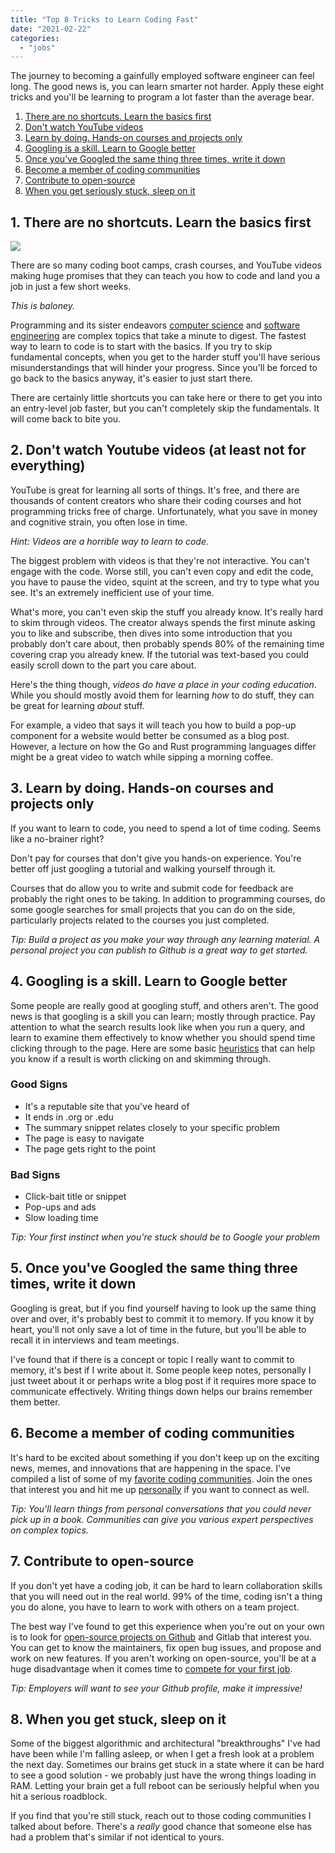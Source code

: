 ```yaml
---
title: "Top 8 Tricks to Learn Coding Fast"
date: "2021-02-22"
categories: 
  - "jobs"
---
```


The journey to becoming a gainfully employed software engineer can feel long. The good news is, you can learn smarter not harder. Apply these eight tricks and you'll be learning to program a lot faster than the average bear.

1. [There are no shortcuts. Learn the basics first](#no-shortcuts)
2. [Don't watch YouTube videos](#no-youtube)
3. [Learn by doing. Hands-on courses and projects only](#hands-on)
4. [Googling is a skill. Learn to Google better](#google-it)
5. [Once you've Googled the same thing three times, write it down](#write-down)
6. [Become a member of coding communities](#community)
7. [Contribute to open-source](#open-source)
8. [When you get seriously stuck, sleep on it](#sleep)

## 1\. There are no shortcuts. Learn the basics first

![](/img/shortcut-maze-300x183.jpg)

There are so many coding boot camps, crash courses, and YouTube videos making huge promises that they can teach you how to code and land you a job in just a few short weeks.

_This is baloney._

Programming and its sister endeavors [computer science](https://qvault.io/2020/11/18/comprehensive-guide-to-learn-computer-science-online/) and [software engineering](https://qvault.io/2020/12/17/computer-science-vs-software-engineering/) are complex topics that take a minute to digest. The fastest way to learn to code is to start with the basics. If you try to skip fundamental concepts, when you get to the harder stuff you'll have serious misunderstandings that will hinder your progress. Since you'll be forced to go back to the basics anyway, it's easier to just start there.

There are certainly little shortcuts you can take here or there to get you into an entry-level job faster, but you can't completely skip the fundamentals. It will come back to bite you.

## 2\. Don't watch Youtube videos (at least not for everything)

YouTube is great for learning all sorts of things. It's free, and there are thousands of content creators who share their coding courses and hot programming tricks free of charge. Unfortunately, what you save in money and cognitive strain, you often lose in time.

_Hint: Videos are a horrible way to learn to code._

The biggest problem with videos is that they're not interactive. You can't engage with the code. Worse still, you can't even copy and edit the code, you have to pause the video, squint at the screen, and try to type what you see. It's an extremely inefficient use of your time.

What's more, you can't even skip the stuff you already know. It's really hard to skim through videos. The creator always spends the first minute asking you to like and subscribe, then dives into some introduction that you probably don't care about, then probably spends 80% of the remaining time covering crap you already knew. If the tutorial was text-based you could easily scroll down to the part you care about.

Here's the thing though, _videos do have a place in your coding education_. While you should mostly avoid them for learning _how_ to do stuff, they can be great for learning _about_ stuff.

For example, a video that says it will teach you how to build a pop-up component for a website would better be consumed as a blog post. However, a lecture on how the Go and Rust programming languages differ might be a great video to watch while sipping a morning coffee.

## 3\. Learn by doing. Hands-on courses and projects only

If you want to learn to code, you need to spend a lot of time coding. Seems like a no-brainer right?

Don't pay for courses that don't give you hands-on experience. You're better off just googling a tutorial and walking yourself through it.

Courses that do allow you to write and submit code for feedback are probably the right ones to be taking. In addition to programming courses, do some google searches for small projects that you can do on the side, particularly projects related to the courses you just completed.

_Tip: Build a project as you make your way through any learning material. A personal project you can publish to Github is a great way to get started._

## 4\. Googling is a skill. Learn to Google better

Some people are really good at googling stuff, and others aren't. The good news is that googling is a skill you can learn; mostly through practice. Pay attention to what the search results look like when you run a query, and learn to examine them effectively to know whether you should spend time clicking through to the page. Here are some basic [heuristics](https://qvault.io/2020/11/30/examples-of-heuristics-in-computer-science/) that can help you know if a result is worth clicking on and skimming through.

### Good Signs

- It's a reputable site that you've heard of
- It ends in .org or .edu
- The summary snippet relates closely to your specific problem
- The page is easy to navigate
- The page gets right to the point

### Bad Signs

- Click-bait title or snippet
- Pop-ups and ads
- Slow loading time

_Tip: Your first instinct when you're stuck should be to Google your problem_

## 5\. Once you've Googled the same thing three times, write it down

Googling is great, but if you find yourself having to look up the same thing over and over, it's probably best to commit it to memory. If you know it by heart, you'll not only save a lot of time in the future, but you'll be able to recall it in interviews and team meetings.

I've found that if there is a concept or topic I really want to commit to memory, it's best if I write about it. Some people keep notes, personally I just tweet about it or perhaps write a blog post if it requires more space to communicate effectively. Writing things down helps our brains remember them better.

## 6\. Become a member of coding communities

It's hard to be excited about something if you don't keep up on the exciting news, memes, and innovations that are happening in the space. I've compiled a list of some of my [favorite coding communities](https://qvault.io/2020/11/12/top-12-best-communities-for-learning-to-code/). Join the ones that interest you and hit me up [personally](https://twitter.com/wagslane) if you want to connect as well.

_Tip: You'll learn things from personal conversations that you could never pick up in a book. Communities can give you various expert perspectives on complex topics._

## 7\. Contribute to open-source

If you don't yet have a coding job, it can be hard to learn collaboration skills that you will need out in the real world. 99% of the time, coding isn't a thing you do alone, you have to learn to work with others on a team project.

The best way I've found to get this experience when you're out on your own is to look for [open-source projects on Github](https://qvault.io/open-source/contributing-to-open-source/) and Gitlab that interest you. You can get to know the maintainers, fix open bug issues, and propose and work on new features. If you aren't working on open-source, you'll be at a huge disadvantage when it comes time to [compete for your first job](https://qvault.io/jobs/getting-a-job-after-coding-bootcamp-is-hard/).

_Tip: Employers will want to see your Github profile, make it impressive!_

## 8\. When you get stuck, sleep on it

Some of the biggest algorithmic and architectural "breakthroughs" I've had have been while I'm falling asleep, or when I get a fresh look at a problem the next day. Sometimes our brains get stuck in a state where it can be hard to see a good solution - we probably just have the wrong things loading in RAM. Letting your brain get a full reboot can be seriously helpful when you hit a serious roadblock.

If you find that you're still stuck, reach out to those coding communities I talked about before. There's a _really_ good chance that someone else has had a problem that's similar if not identical to yours.
